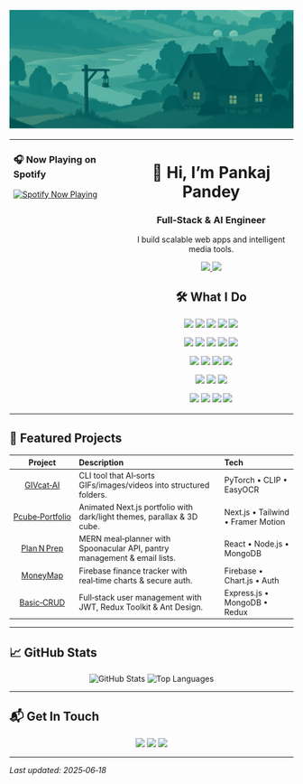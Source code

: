 <p align="center"> <img src="cover.png" /> </p>

<table align="center">
  <tr>
    <td valign="top" width="42%">
      <h3>🎧 Now Playing on Spotify</h3>
      <a href="https://spotify-github-profile.kittinanx.com/api/view.svg?uid=s085pzbngu4arsi4vuuxo36nt&redirect=true">
        <img src="https://spotify-github-profile.kittinanx.com/api/view.svg?uid=s085pzbngu4arsi4vuuxo36nt&cover_image=true&theme=default&show_offline=false&background_color=275d38&interchange=true&bar_color=65a85f&bar_color_cover=false" alt="Spotify Now Playing"/>
      </a>
    </td>
    <td valign="top" width="58%">
      <h1 align="center">👋 Hi, I’m Pankaj Pandey</h1>
      <h3 align="center">Full‑Stack & AI Engineer</h3>
      <p align="center">I build scalable web apps and intelligent media tools.</p>
      <p align="center">
        <a href="https://pcube-portfolio.netlify.app">
          <img src="https://img.shields.io/badge/Portfolio-🌐-65a85f?style=for-the-badge&logo=netlify&logoColor=white"/>
        </a>
        <a href="https://github.com/icyxonyx?tab=repositories">
          <img src="https://img.shields.io/badge/Repositories-📂-86d17b?style=for-the-badge&logo=github&logoColor=white"/>
        </a>
      </p>
      <h2 align="center">🛠️ What I Do</h2>
        <p align="center">
          <img src="https://img.shields.io/badge/Next.js-000000?style=for-the-badge&logo=nextdotjs&logoColor=white"/>
          <img src="https://img.shields.io/badge/React-20232A?style=for-the-badge&logo=react&logoColor=61DAFB"/>
          <img src="https://img.shields.io/badge/TailwindCSS-38B2AC?style=for-the-badge&logo=tailwind-css&logoColor=white"/>
          <img src="https://img.shields.io/badge/Framer_Motion-000000?style=for-the-badge&logo=framer&logoColor=white"/>
          <img src="https://img.shields.io/badge/Redux_Toolkit-593D88?style=for-the-badge&logo=redux&logoColor=white"/>
        </p>
        <p align="center">
          <img src="https://img.shields.io/badge/Node.js-339933?style=for-the-badge&logo=node.js&logoColor=white"/>
          <img src="https://img.shields.io/badge/Express.js-000000?style=for-the-badge&logo=express&logoColor=white"/>
          <img src="https://img.shields.io/badge/FastAPI-009688?style=for-the-badge&logo=fastapi&logoColor=white"/>
          <img src="https://img.shields.io/badge/MongoDB-47A248?style=for-the-badge&logo=mongodb&logoColor=white"/>
          <img src="https://img.shields.io/badge/Firebase-FFCA28?style=for-the-badge&logo=firebase&logoColor=black"/>
        </p>
        <p align="center">
          <img src="https://img.shields.io/badge/PyTorch-EE4C2C?style=for-the-badge&logo=pytorch&logoColor=white"/>
          <img src="https://img.shields.io/badge/OpenAI_CLIP-20232A?style=for-the-badge&logo=openai&logoColor=white"/>
          <img src="https://img.shields.io/badge/EasyOCR-0F172A?style=for-the-badge&logo=python&logoColor=white"/>
          <img src="https://img.shields.io/badge/MoviePy-1e1e1e?style=for-the-badge&logo=python&logoColor=white"/>
        </p>
        <p align="center">
          <img src="https://img.shields.io/badge/Nodemailer-00924F?style=for-the-badge&logo=gmail&logoColor=white"/>
          <img src="https://img.shields.io/badge/Spoonacular_API-8BC34A?style=for-the-badge&logo=spring&logoColor=white"/>
          <img src="https://img.shields.io/badge/Stripe-635bff?style=for-the-badge&logo=stripe&logoColor=white"/>
        </p>
        <p align="center">
          <img src="https://img.shields.io/badge/Docker-2496ED?style=for-the-badge&logo=docker&logoColor=white"/>
          <img src="https://img.shields.io/badge/AWS_ECS-232F3E?style=for-the-badge&logo=amazonaws&logoColor=FF9900"/>
          <img src="https://img.shields.io/badge/Vercel-000000?style=for-the-badge&logo=vercel&logoColor=white"/>
          <img src="https://img.shields.io/badge/Netlify-00C7B7?style=for-the-badge&logo=netlify&logoColor=white"/>
        </p>
    </td>
  </tr>
</table>


## 🚀 Featured Projects

| Project | Description | Tech |
|:---:|:---|:---|
| [GIVcat‑AI](https://github.com/icyxonyx/GIVcat-AI) | CLI tool that AI‑sorts GIFs/images/videos into structured folders. | PyTorch • CLIP • EasyOCR |
| [Pcube‑Portfolio](https://github.com/icyxonyx/Pcube-Portfolio) | Animated Next.js portfolio with dark/light themes, parallax & 3D cube. | Next.js • Tailwind • Framer Motion |
| [Plan N Prep](https://github.com/icyxonyx/Plan-N-Prep) | MERN meal‑planner with Spoonacular API, pantry management & email lists. | React • Node.js • MongoDB |
| [MoneyMap](https://github.com/icyxonyx/MoneyMap) | Firebase finance tracker with real‑time charts & secure auth. | Firebase • Chart.js • Auth |
| [Basic‑CRUD](https://github.com/icyxonyx/Basic-CRUD) | Full‑stack user management with JWT, Redux Toolkit & Ant Design. | Express.js • MongoDB • Redux |

---

## 📈 GitHub Stats

<div align="center">
  <img src="https://github-readme-stats.vercel.app/api?username=icyxonyx&theme=dark&show_icons=true&hide_border=true" alt="GitHub Stats" />
  <img src="https://github-readme-stats.vercel.app/api/top-langs/?username=icyxonyx&theme=dark&hide_border=true&layout=compact" alt="Top Languages" />
</div>

---

## 📬 Get In Touch

<p align="center">
  <a href="mailto:p2pp007@gmail.com"><img src="https://img.shields.io/badge/✉️-Email-86d17b?style=for-the-badge&logo=gmail&logoColor=white"/></a>
  <a href="https://www.linkedin.com/in/icyxonyx"><img src="https://img.shields.io/badge/🔗-LinkedIn-65a85f?style=for-the-badge&logo=linkedin&logoColor=white"/></a>
  <a href="https://pcube-portfolio.netlify.app/resume.pdf"><img src="https://img.shields.io/badge/📄-Resume-86d17b?style=for-the-badge&logo=adobeacrobatreader&logoColor=white"/></a>
</p>

---

_Last updated: 2025‑06‑18_
